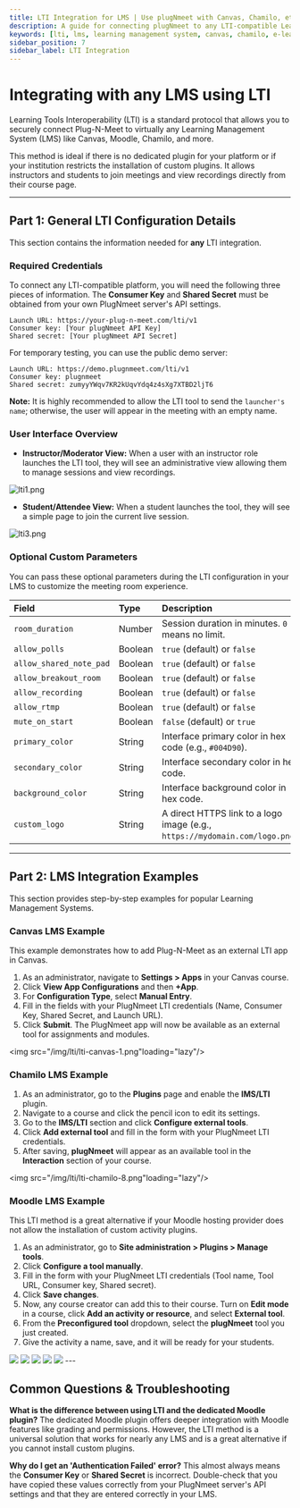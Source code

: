 ```yaml
---
title: LTI Integration for LMS | Use plugNmeet with Canvas, Chamilo, etc.
description: A guide for connecting plugNmeet to any LTI-compatible Learning Management System (LMS) like Canvas, Chamilo, or others for online education.
keywords: [lti, lms, learning management system, canvas, chamilo, e-learning, integration]
sidebar_position: 7
sidebar_label: LTI Integration
---
```


# Integrating with any LMS using LTI

Learning Tools Interoperability (LTI) is a standard protocol that allows you to securely connect Plug-N-Meet to virtually any Learning Management System (LMS) like Canvas, Moodle, Chamilo, and more.

This method is ideal if there is no dedicated plugin for your platform or if your institution restricts the installation of custom plugins. It allows instructors and students to join meetings and view recordings directly from their course page.

---

## Part 1: General LTI Configuration Details

This section contains the information needed for **any** LTI integration.

### Required Credentials

To connect any LTI-compatible platform, you will need the following three pieces of information. The **Consumer Key** and **Shared Secret** must be obtained from your own PlugNmeet server's API settings.

```
Launch URL: https://your-plug-n-meet.com/lti/v1
Consumer key: [Your plugNmeet API Key]
Shared secret: [Your plugNmeet API Secret]
```

For temporary testing, you can use the public demo server:

```
Launch URL: https://demo.plugnmeet.com/lti/v1
Consumer key: plugnmeet
Shared secret: zumyyYWqv7KR2kUqvYdq4z4sXg7XTBD2ljT6
```

**Note:** It is highly recommended to allow the LTI tool to send the `launcher's name`; otherwise, the user will appear in the meeting with an empty name.

### User Interface Overview

- **Instructor/Moderator View:** When a user with an instructor role launches the LTI tool, they will see an administrative view allowing them to manage sessions and view recordings.

![lti1.png](/img/lti/lti1.png)

- **Student/Attendee View:** When a student launches the tool, they will see a simple page to join the current live session.

![lti3.png](/img/lti/lti3.png)

### Optional Custom Parameters

You can pass these optional parameters during the LTI configuration in your LMS to customize the meeting room experience.

| Field                 | Type    | Description                                                                 |
| :-------------------- | :------ | :-------------------------------------------------------------------------- |
| `room_duration`         | Number  | Session duration in minutes. `0` means no limit.                            |
| `allow_polls`           | Boolean | `true` (default) or `false`                                                 |
| `allow_shared_note_pad` | Boolean | `true` (default) or `false`                                                 |
| `allow_breakout_room`   | Boolean | `true` (default) or `false`                                                 |
| `allow_recording`       | Boolean | `true` (default) or `false`                                                 |
| `allow_rtmp`            | Boolean | `true` (default) or `false`                                                 |
| `mute_on_start`         | Boolean | `false` (default) or `true`                                                 |
| `primary_color`         | String  | Interface primary color in hex code (e.g., `#004D90`).                      |
| `secondary_color`       | String  | Interface secondary color in hex code.                                      |
| `background_color`      | String  | Interface background color in hex code.                                     |
| `custom_logo`           | String  | A direct HTTPS link to a logo image (e.g., `https://mydomain.com/logo.png`). |

---

## Part 2: LMS Integration Examples

This section provides step-by-step examples for popular Learning Management Systems.

### Canvas LMS Example

This example demonstrates how to add Plug-N-Meet as an external LTI app in Canvas.

1.  As an administrator, navigate to **Settings > Apps** in your Canvas course.
2.  Click **View App Configurations** and then **+App**.
3.  For **Configuration Type**, select **Manual Entry**.
4.  Fill in the fields with your PlugNmeet LTI credentials (Name, Consumer Key, Shared Secret, and Launch URL).
5.  Click **Submit**. The PlugNmeet app will now be available as an external tool for assignments and modules.

<img src="/img/lti/lti-canvas-1.png"loading="lazy"/>

### Chamilo LMS Example

1.  As an administrator, go to the **Plugins** page and enable the **IMS/LTI** plugin.
2.  Navigate to a course and click the pencil icon to edit its settings.
3.  Go to the **IMS/LTI** section and click **Configure external tools**.
4.  Click **Add external tool** and fill in the form with your PlugNmeet LTI credentials.
5.  After saving, **plugNmeet** will appear as an available tool in the **Interaction** section of your course.

<img src="/img/lti/lti-chamilo-8.png"loading="lazy"/>

### Moodle LMS Example

This LTI method is a great alternative if your Moodle hosting provider does not allow the installation of custom activity plugins.

1.  As an administrator, go to **Site administration > Plugins > Manage tools**.
2.  Click **Configure a tool manually**.
3.  Fill in the form with your PlugNmeet LTI credentials (Tool name, Tool URL, Consumer key, Shared secret).
4.  Click **Save changes**.
5.  Now, any course creator can add this to their course. Turn on **Edit mode** in a course, click **Add an activity or resource**, and select **External tool**.
6.  From the **Preconfigured tool** dropdown, select the **plugNmeet** tool you just created.
7.  Give the activity a name, save, and it will be ready for your students.

<img src="/img/lti/lti-moodle-3.png" loading="lazy"/>
<img src="/img/lti/lti-moodle-4.png" loading="lazy"/>
<img src="/img/lti/lti-moodle-5.png" loading="lazy"/>
<img src="/img/lti/lti-moodle-12.png" loading="lazy"/>
<img src="/img/lti/lti-moodle-13.png" loading="lazy"/>
---

## Common Questions & Troubleshooting

**What is the difference between using LTI and the dedicated Moodle plugin?**
The dedicated Moodle plugin offers deeper integration with Moodle features like grading and permissions. However, the LTI method is a universal solution that works for nearly any LMS and is a great alternative if you cannot install custom plugins.

**Why do I get an 'Authentication Failed' error?**
This almost always means the **Consumer Key** or **Shared Secret** is incorrect. Double-check that you have copied these values correctly from your PlugNmeet server's API settings and that they are entered correctly in your LMS.
